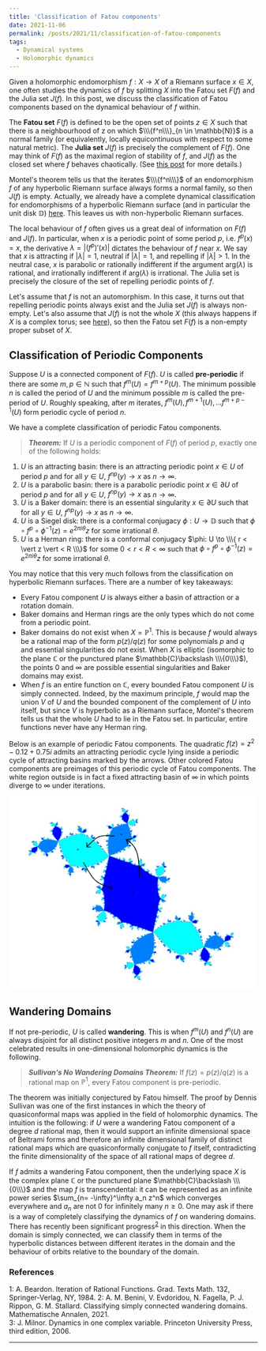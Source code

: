 ```yaml
---
title: 'Classification of Fatou components'
date: 2021-11-06
permalink: /posts/2021/11/classification-of-fatou-components
tags:
  - Dynamical systems
  - Holomorphic dynamics
---
```


Given a holomorphic endomorphism $f: X \to X$ of a Riemann surface $x \in X$, one often studies the dynamics of $f$ by splitting $X$ into the Fatou set $F(f)$ and the Julia set $J(f)$. In this post, we discuss the classification of Fatou components based on the dynamical behaviour of $f$ within.

The **Fatou set** $F(f)$ is defined to be the open set of points $z \in X$ such that there is a neighbourhood of z on which $\\\{f^n\\\}_{n \in \mathbb{N}}$ is a normal family (or equivalently, locally equicontinuous with respect to some natural metric). The **Julia set** $J(f)$ is precisely the complement of $F(f)$. One may think of $F(f)$ as the maximal region of stability of $f$, and $J(f)$ as the closed set where $f$ behaves chaotically. (See [this post](/posts/2020/06/fatou_and_julia/) for more details.)

Montel's theorem tells us that the iterates $\\\{f^n\\\}$ of an endomorphism $f$ of any hyperbolic Riemann surface always forms a normal family, so then $J(f)$ is empty. Actually, we already have a complete dynamical classification for endomorphisms of a hyperbolic Riemann surface (and in particular the unit disk $\mathbb{D}$) [here](/posts/2021/09/endomorphisms-of-a-hyperbolic-riemann-surface). This leaves us with non-hyperbolic Riemann surfaces.

The local behaviour of $f$ often gives us a great deal of information on $F(f)$ and $J(f)$. In particular, when $x$ is a periodic point of some period $p$, i.e. $f^p(x)=x$, the derivative $\lambda = \vert (f^p)'(x)\vert$ dictates the behaviour of $f$ near $x$. We say that $x$ is attracting if $\vert \lambda \vert =1$, neutral if $\vert \lambda \vert =1$, and repelling if $\vert \lambda \vert > 1$. In the neutral case, $x$ is parabolic or rationally indifferent if the argument $\text{arg}(\lambda)$ is rational, and irrationally indifferent if $\text{arg}(\lambda)$ is irrational. The Julia set is precisely the closure of the set of repelling periodic points of $f$.

Let's assume that $f$ is not an automorphism. In this case, it turns out that repelling periodic points always exist and the Julia set $J(f)$ is always non-empty. Let's also assume that $J(f)$ is not the whole $X$ (this always happens if $X$ is a complex torus; see [here](/posts/2021/01/holomorphic_maps_on_complex_tori/)), so then the Fatou set $F(f)$ is a non-empty proper subset of $X$.

## Classification of Periodic Components

Suppose $U$ is a connected component of $F(f)$. $U$ is called **pre-periodic** if there are some $m, p \in \mathbb{N}$ such that $f^m(U) = f^{m+p}(U)$. The minimum possible $n$ is called the period of $U$ and the minimum possible $m$ is called the pre-period of $U$. Roughly speaking, after $m$ iterates, $f^m (U), f^{m+1}(U), \ldots f^{m+p-1}(U)$ form periodic cycle of period $n$.

We have a complete classification of periodic Fatou components.

>**_Theorem:_** If $U$ is a periodic component of $F(f)$ of period $p$, exactly one of the following holds:
1. $U$ is an attracting basin: there is an attracting periodic point $x \in U$ of period $p$ and for all $y \in U$, $f^{np}(y) \to x$ as $n \to \infty$.
2. $U$ is a parabolic basin: there is a parabolic periodic point $x \in \partial U$ of period $p$ and for all $y \in U$, $f^{np}(y) \to x$ as $n \to \infty$.
3. $U$ is a Baker domain: there is an essential singularity $x \in \partial U$ such that for all $y \in U$, $f^{np}(y) \to x$ as $n \to \infty$.
4. $U$ is a Siegel disk: there is a conformal conjugacy $\phi: U \to \mathbb{D}$ such that $\phi\circ f^p \circ \phi^{-1}(z) = e^{2 \pi i \theta} z$ for some irrational $\theta$.
4. $U$ is a Herman ring: there is a conformal conjugacy $\phi: U \to \\\{ r < \vert z \vert < R \\\}$ for some $0<r<R <\infty$ such that $\phi\circ f^p \circ \phi^{-1}(z) = e^{2 \pi i \theta} z$ for some irrational $\theta$.

You may notice that this very much follows from the classification on hyperbolic Riemann surfaces. There are a number of key takeaways:
- Every Fatou component $U$ is always either a basin of attraction or a rotation domain.
- Baker domains and Herman rings are the only types which do not come from a periodic point.
- Baker domains do not exist when $X =\mathbb{P}^1$. This is because $f$ would always be a rational map of the form $p(z)/q(z)$ for some polynomials $p$ and $q$ and essential singularities do not exist. When $X$ is elliptic (isomorphic to the plane $\mathbb{C}$ or the punctured plane $\mathbb{C}\backslash \\\{0\\\}$), the points $0$ and $\infty$ are possible essential singularities and Baker domains may exist.
- When $f$ is an entire function on $\mathbb{C}$, every bounded Fatou component $U$ is simply connected. Indeed, by the maximum principle, $f$ would map the union $V$ of $U$ and the bounded component of the complement of $U$ into itself, but since $V$ is hyperbolic as a Riemann surface, Montel's theorem tells us that the whole $U$ had to lie in the Fatou set. In particular, entire functions never have any Herman ring.

Below is an example of periodic Fatou components. The quadratic $f(z)=z^2 -0.12+0.75i$ admits an attracting periodic cycle lying inside a periodic cycle of attracting basins marked by the arrows. Other colored Fatou components are preimages of this periodic cycle of Fatou components. The white region outside is in fact a fixed attracting basin of $\infty$ in which points diverge to $\infty$ under iterations.

<p align="center">
  <img src="/images/douadyrabbit.jpg" width="500" height="390" />
</p>

## Wandering Domains

If not pre-periodic, $U$ is called **wandering**. This is when $f^m(U)$ and $f^n(U)$ are always disjoint for all distinct positive integers $m$ and $n$. One of the most celebrated results in one-dimensional holomorphic dynamics is the following.

> **_Sullivan's No Wandering Domains Theorem:_** If $f(z) = p(z)/q(z)$ is a rational map on $\mathbb{P}^1$, every Fatou component is pre-periodic.

The theorem was initially conjectured by Fatou himself. The proof by Dennis Sullivan was one of the first instances in which the theory of quasiconformal maps was applied in the field of holomorphic dynamics. The intuition is the following: if $U$ were a wandering Fatou component of a degree $d$ rational map, then it would support an infinite dimensional space of Beltrami forms and therefore an infinite dimensional family of distinct rational maps which are quasiconformally conjugate to $f$ itself, contradicting the finite dimensionality of the space of all rational maps of degree $d$.

If $f$ admits a wandering Fatou component, then the underlying space $X$ is the complex plane $\mathbb{C}$ or the punctured plane $\mathbb{C}\backslash \\\{0\\\}$ and the map $f$ is transcendental: it can be represented as an infinite power series $\sum_{n= -\infty}^\infty a_n z^n$ which converges everywhere and $a_n$ are not $0$ for infinitely many $n\geq 0$. One may ask if there is a way of completely classifying the dynamics of $f$ on wandering domains. There has recently been significant progress<sup>[2](#fn2)</sup> in this direction. When the domain is simply connected, we can classify them in terms of the hyperbolic distances between different iterates in the domain and the behaviour of orbits relative to the boundary of the domain.

### References

<a name="fn1">1</a>: A. Beardon. Iteration of Rational Functions. Grad. Texts Math. 132, Springer-Verlag, NY, 1984.
<a name="fn1">2</a>: A. M. Benini, V. Evdoridou, N. Fagella, P. J. Rippon, G. M. Stallard. Classifying simply connected wandering domains. Mathematische Annalen, 2021.   
<a name="fn2">3</a>: J. Milnor. Dynamics in one complex variable. Princeton University Press, third edition, 2006.    

------
